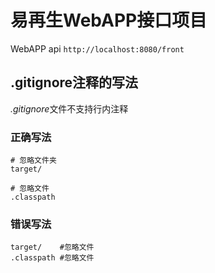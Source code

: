 # 易再生WebAPP接口项目
WebAPP api
```http://localhost:8080/front```

## .gitignore注释的写法
*.gitignore*文件不支持行内注释

### 正确写法
```
# 忽略文件夹
target/

# 忽略文件
.classpath
```
### 错误写法
```
target/    #忽略文件
.classpath #忽略文件
```